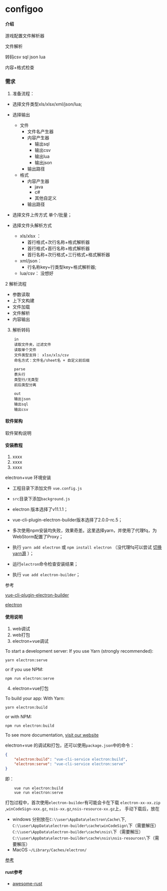 # configoo

#### 介绍

游戏配置文件解析器

文件解析

转码csv sql json lua

内容+格式检查

### 需求


1. 准备流程：

* 选择文件类型xls/xlsx/xml/json/lua;
* 选择输出
    * 文件
        * 文件名产生器
        * 内容产生器
            * 输出sql
            * 输出csv
            * 输出lua
            * 输出json
        * 输出路径    
    * 格式
        * 内容产生器
            * java
            * c#
            * 其他自定义
        * 输出路径
        
* 选择文件上传方式 单个/批量；
* 选择文件头解析方式
    * xls/xlsx ：
        * 首行格式+次行名称+格式解析器
        * 首行格式+首行名称+格式解析器
        * 首行名称+次行格式+三行格式+格式解析器
    * xml/json：
        * 行名称key+行类型key+格式解析器;
    * lua/csv：
        没想好        

2 解析流程
     
   * 参数读取
   * 上下文构建 
   * 文件加载
   * 文件解析
   * 内容输出    
               
3. 解析转码 
    
```
    in
    读取文件夹，过滤文件
    读取单个文件
    文件类型支持： xlsx/xls/csv
    命名方式：文件名/sheet名 + 自定义前后缀
    
    parse
    表头行
    类型行/无类型
    前后类型分离

    out
    输出json
    输出sql
    输出csv

```


#### 软件架构
软件架构说明


#### 安装教程

1.  xxxx
2.  xxxx
3.  xxxx

electron+vue 环境安装

* 工程目录下添加文件 `vue.config.js`
* `src`目录下添加`background.js`

* electron 版本选择了v11.1.1；
* vue-cli-plugin-electron-builder版本选择了2.0.0-rc.5；
* 多次使用npm安装均失败，效果奇差。这里选择yarn，并使用了代理fq，为WebStorm配置了Proxy；
* 执行 `yarn add electron` 或 `npm install electron` （没代理fq可以尝试 [切换yarn源](https://zhuanlan.zhihu.com/p/108370177) ）；
* 运行`electron`命令检查安装结果；
* 执行 `vue add electron-builder`；

参考

 [vue-cli-plugin-electron-builder](https://github.com/nklayman/vue-cli-plugin-electron-builder/tree/v2.0.0-rc.4)
 
 [electron](https://github.com/electron/electron)

#### 使用说明

1.  web调试
2.  web打包
3.  electron+vue调试

To start a development server:
If you use Yarn (strongly recommended):

```shell script
yarn electron:serve
```

or if you use NPM:

```shell script
npm run electron:serve
```

4.  electron+vue打包

To build your app:
With Yarn:

```shell script
yarn electron:build
```

or with NPM:

```shell script
npm run electron:build
```
To see more documentation, [visit our website](https://nklayman.github.io/vue-cli-plugin-electron-builder/guide/guide.html)

electron+vue 的调试和打包，还可以使用`package.json`中的命令：

```json
{
    "electron:build": "vue-cli-service electron:build",
    "electron:serve": "vue-cli-service electron:serve"
}
```

即：

```shell script 
    vue run electron:build
    vue run electron:serve
```

打包过程中，首次使用`electron-builder`有可能会卡在下载
`electron-xx-xx.zip` ,`winCodeSign-xxx.gz`, `nsis-xx.gz`,`nsis-resource-xx.gz`上，
手动下载后，放在

* windows 分别放在`C:\\user\AppData\electron\Cache\`下,
 `C:\\user\AppData\electron-builder\cache\winCodeSign\`下（需要解压）
 `C:\\user\AppData\electron-builder\cache\nsis\`下（需要解压）
 `C:\\user\AppData\electron-builder\cache\nsis\nsis-resources\`下（需要解压）
* MacOS `~/Library/Caches/electron/`

[参考](https://blog.csdn.net/cctvcqupt/article/details/87904368)

#### rust参考

* [awesome-rust](https://github.com/rustcc/awesome-rust)
